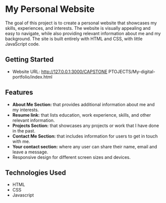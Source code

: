 # My Personal Website

The goal of this project is to create a personal website that showcases my skills, experiences, and interests. The website is visually appealing and easy to navigate, while also providing relevant information about me and my background. The site is built entirely with HTML and CSS, with little JavaScript code.

## Getting Started

* Website URL: http://127.0.0.1:3000/CAPSTONE PTOJECTS/My-digital-portfolio/index.html

## Features

* **About Me Section:**  that provides additional information about me and my interests.
* **Resume link:** that lists education, work experience, skills, and other relevant information.
* **Projects Section:** that showcases any projects or work that I have done in the past.
* **Contact Me Section:** that includes information for users to get in touch with me.
* **Your contact section:** where any user can share their name, email and leave a message.
* Responsive design for different screen sizes and devices.

## Technologies Used

* HTML
* CSS
* Javascript
